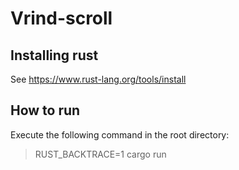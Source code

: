 # Vrind-scroll
## Installing rust
See https://www.rust-lang.org/tools/install
## How to run
Execute the following command in the root directory:
> RUST_BACKTRACE=1 cargo run